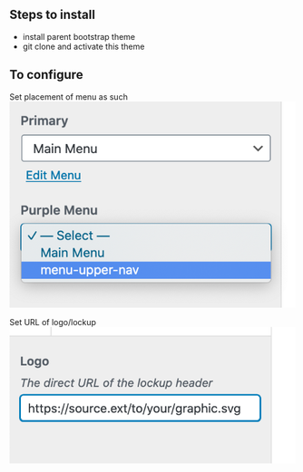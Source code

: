 


## Steps to install

- install parent bootstrap theme
- git clone and activate this theme

## To configure
Set placement of menu as such
![set menu <](./imgs/menu_locations.png)

Set URL of logo/lockup
![logo lockup <](imgs/url_logo.png)


